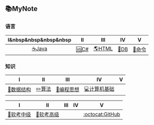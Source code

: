 ## 📚MyNote
 
### 语言
|  Ⅰ&nbsp&nbsp&nbsp&nbsp  |  Ⅱ  |  Ⅲ  |  Ⅳ  |  Ⅴ  | 
|:----:|:----:|:----:|:----:|:----:|
|[☕Java️](Interview-Java/Java.md)|[🆚C#](Interview-NET/NET.md)|[🌎HTML](Interview-HTML/HTML.md)|[💾DB](Interview-DB/DB.md)|[🔧命令](Interview-Other/Tool.md) |

### 知识
|  Ⅰ  |  Ⅱ  |  Ⅲ  |  Ⅳ  |  Ⅴ  | 
|:----:|:----:|:----:|:----:|:----:|
|[📏数据结构](Interview-DSAndA/DS.md)|[✏️算法](Interview-DSAndA/Algorithm.md)|[🎴编程思想](Interview-ComAndThink/Thinking.md)|[💻计算机基础](Interview-ComAndThink/ComputerBasic.md)| |


|  Ⅰ  |  Ⅱ  |  Ⅲ  |  Ⅳ  |  Ⅴ  | 
|:----:|:----:|:----:|:----:|:----:| 
|[📃软考中级](Interview-Other/NCRE.md)|[📃软考高级](Interview-Other/NCRE2.md)| | | [:octocat:GitHub](Interview-Other/GitHub.md)| 

